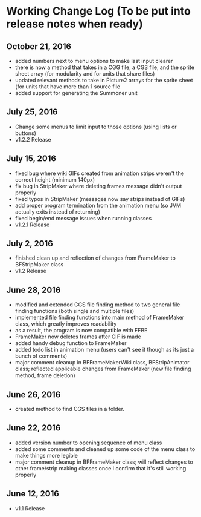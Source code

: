 # Working Change Log (To be put into release notes when ready)

## October 21, 2016
* added numbers next to menu options to make last input clearer
* there is now a method that takes in a CGG file, a CGS file, and the sprite sheet array (for modularity and for units that share files)
* updated relevant methods to take in Picture2 arrays for the sprite sheet (for units that have more than 1 source file
* added support for generating the Summoner unit

## July 25, 2016
* Change some menus to limit input to those options (using lists or buttons)
* v1.2.2 Release

## July 15, 2016
* fixed bug where wiki GIFs created from animation strips weren't the correct height (minimum 140px)
* fix bug in StripMaker where deleting frames message didn't output properly
* fixed typos in StripMaker (messages now say strips instead of GIFs) 
* add proper program termination from the animation menu (so JVM actually exits instead of returning)
* fixed begin/end message issues when running classes 
* v1.2.1 Release

## July 2, 2016
* finished clean up and reflection of changes from FrameMaker to BFStripMaker class
* v1.2 Release

## June 28, 2016
* modified and extended CGS file finding method to two general file finding functions (both single and multiple files)
* implemented file finding functions into main method of FrameMaker class, which greatly improves readability
 * as a result, the program is now compatible with FFBE
* FrameMaker now deletes frames after GIF is made
* added handy debug function to FrameMaker
* added todo list in animation menu (users can't see it though as its just a bunch of comments)
* major comment cleanup in BFFrameMakerWiki class, BFStripAnimator class; reflected applicable changes from FrameMaker (new file finding method, frame deletion)

## June 26, 2016
* created method to find CGS files in a folder.

## June 22, 2016 
* added version number to opening sequence of menu class
* added some comments and cleaned up some code of the menu class to make things more legible
* major comment cleanup in BFFrameMaker class; will reflect changes to other frame/strip making classes once I confirm that it's still working properly

## June 12, 2016
* v1.1 Release